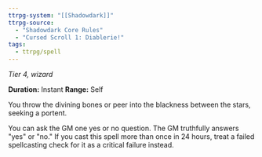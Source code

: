 ```yaml
---
ttrpg-system: "[[Shadowdark]]"
ttrpg-source: 
  - "Shadowdark Core Rules"
  - "Cursed Scroll 1: Diablerie!"
tags:
  - ttrpg/spell
---
```

*Tier 4, wizard*

**Duration:** Instant
**Range:** Self

You throw the divining bones or peer into the blackness between the stars, seeking a portent.

You can ask the GM one yes or no question. The GM truthfully answers "yes" or "no." If you cast this spell more than once in 24 hours, treat a failed spellcasting check for it as a critical failure instead.



